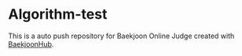 # Algorithm-test
This is a auto push repository for Baekjoon Online Judge created with [BaekjoonHub](https://github.com/BaekjoonHub/BaekjoonHub).
